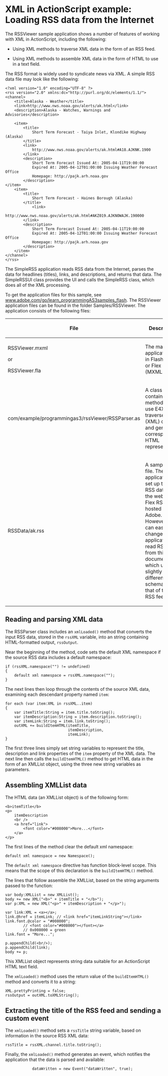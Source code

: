# XML in ActionScript example: Loading RSS data from the Internet

<div>

The RSSViewer sample application shows a number of features of working with XML
in ActionScript, including the following:

- Using XML methods to traverse XML data in the form of an RSS feed.

- Using XML methods to assemble XML data in the form of HTML to use in a text
  field.

The RSS format is widely used to syndicate news via XML. A simple RSS data file
may look like the following:

    <?xml version="1.0" encoding="UTF-8" ?>
    <rss version="2.0" xmlns:dc="http://purl.org/dc/elements/1.1/">
    <channel>
        <title>Alaska - Weather</title>
        <link>http://www.nws.noaa.gov/alerts/ak.html</link>
        <description>Alaska - Watches, Warnings and Advisories</description>

        <item>
            <title>
                Short Term Forecast - Taiya Inlet, Klondike Highway (Alaska)
            </title>
            <link>
                http://www.nws.noaa.gov/alerts/ak.html#A18.AJKNK.1900
            </link>
            <description>
                Short Term Forecast Issued At: 2005-04-11T19:00:00
                Expired At: 2005-04-12T01:00:00 Issuing Weather Forecast Office
                Homepage: http://pajk.arh.noaa.gov
            </description>
    </item>
        <item>
            <title>
                Short Term Forecast - Haines Borough (Alaska)
            </title>
                <link>
                http://www.nws.noaa.gov/alerts/ak.html#AKZ019.AJKNOWAJK.190000
            </link>
            <description>
                Short Term Forecast Issued At: 2005-04-11T19:00:00
                Expired At: 2005-04-12T01:00:00 Issuing Weather Forecast Office
                Homepage: http://pajk.arh.noaa.gov
            </description>
        </item>
    </channel>
    </rss>

The SimpleRSS application reads RSS data from the Internet, parses the data for
headlines (titles), links, and descriptions, and returns that data. The
SimpleRSSUI class provides the UI and calls the SimpleRSS class, which does all
of the XML processing.

To get the application files for this sample, see
<a href="http://www.adobe.com/go/learn_programmingAS3samples_flash"
target="_self">www.adobe.com/go/learn_programmingAS3samples_flash</a>. The
RSSViewer application files can be found in the folder Samples/RSSViewer. The
application consists of the following files:

<div>

<table data-border="1" data-cellpadding="4" data-cellspacing="0">
<colgroup>
<col style="width: 50%" />
<col style="width: 50%" />
</colgroup>
<thead data-align="left">
<tr class="header">
<th data-valign="top" width="NaN%"><p>File</p></th>
<th data-valign="top" width="NaN%"><p>Description</p></th>
</tr>
</thead>
<tbody>
<tr class="odd">
<td headers="d17e10282 " data-valign="top"
width="NaN%"><p>RSSViewer.mxml</p>
<p>or</p>
<p>RSSViewer.fla</p></td>
<td headers="d17e10285 " data-valign="top" width="NaN%"><p>The main
application file in Flash (FLA) or Flex (MXML).</p></td>
</tr>
<tr class="even">
<td headers="d17e10282 " data-valign="top"
width="NaN%"><p>com/example/programmingas3/rssViewer/RSSParser.as</p></td>
<td headers="d17e10285 " data-valign="top" width="NaN%"><p>A class that
contains methods that use E4X to traverse RSS (XML) data and generate a
corresponding HTML representation.</p></td>
</tr>
<tr class="odd">
<td headers="d17e10282 " data-valign="top"
width="NaN%"><p>RSSData/ak.rss</p></td>
<td headers="d17e10285 " data-valign="top" width="NaN%"><p>A sample RSS
file. The application is set up to read RSS data from the web, at a Flex
RSS feed hosted by Adobe. However, you can easily change the application
to read RSS data from this document, which uses a slightly different
schema than that of the Flex RSS feed.</p></td>
</tr>
</tbody>
</table>

</div>

</div>

<div>

## Reading and parsing XML data

<div>

The RSSParser class includes an `xmlLoaded()` method that converts the input RSS
data, stored in the `rssXML` variable, into an string containing HTML-formatted
output, `rssOutput`.

Near the beginning of the method, code sets the default XML namespace if the
source RSS data includes a default namespace:

    if (rssXML.namespace("") != undefined)
    {
        default xml namespace = rssXML.namespace("");
    }

The next lines then loop through the contents of the source XML data, examining
each descendant property named `item`:

    for each (var item:XML in rssXML..item)
    {
        var itemTitle:String = item.title.toString();
        var itemDescription:String = item.description.toString();
        var itemLink:String = item.link.toString();
        outXML += buildItemHTML(itemTitle,
                                itemDescription,
                                itemLink);
    }

The first three lines simply set string variables to represent the title,
description and link properties of the `item` property of the XML data. The next
line then calls the `buildItemHTML()` method to get HTML data in the form of an
XMLList object, using the three new string variables as parameters.

</div>

</div>

<div>

## Assembling XMLList data

<div>

The HTML data (an XMLList object) is of the following form:

    <b>itemTitle</b>
    <p>
        itemDescription
        <br />
        <a href="link">
            <font color="#008000">More...</font>
        </a>
    </p>

The first lines of the method clear the default xml namespace:

    default xml namespace = new Namespace();

The `default xml namespace` directive has function block-level scope. This means
that the scope of this declaration is the `buildItemHTML()` method.

The lines that follow assemble the XMLList, based on the string arguments passed
to the function:

    var body:XMLList = new XMLList();
    body += new XML("<b>" + itemTitle + "</b>");
    var p:XML = new XML("<p>" + itemDescription + "</p>");

    var link:XML = <a></a>;
    link.@href = itemLink; // <link href="itemLinkString"></link>
    link.font.@color = "#008000";
            // <font color="#008000"></font></a>
            // 0x008000 = green
    link.font = "More...";

    p.appendChild(<br/>);
    p.appendChild(link);
    body += p;

This XMLList object represents string data suitable for an ActionScript HTML
text field.

The `xmlLoaded()` method uses the return value of the `buildItemHTML()` method
and converts it to a string:

    XML.prettyPrinting = false;
    rssOutput = outXML.toXMLString();

</div>

</div>

<div>

## Extracting the title of the RSS feed and sending a custom event

<div>

The `xmlLoaded()` method sets a `rssTitle` string variable, based on information
in the source RSS XML data:

    rssTitle = rssXML.channel.title.toString();

Finally, the `xmlLoaded()` method generates an event, which notifies the
application that the data is parsed and available:

                dataWritten = new Event("dataWritten", true);

</div>

</div>
